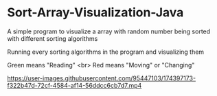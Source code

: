 # Sort-Array-Visualization-Java
A simple program to visualize a array with random number being sorted with different sorting algorithms

Running every sorting algorithms in the program and visualizing them

Green means "Reading" <br\>
Red means "Moving" or "Changing"

https://user-images.githubusercontent.com/95447103/174397173-f322b47d-72cf-4584-af14-56ddcc6cb7d7.mp4

